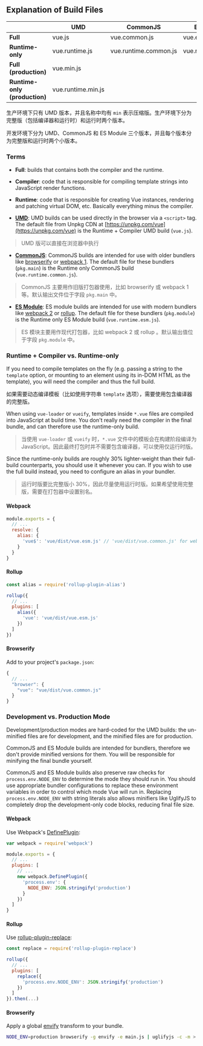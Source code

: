 ## Explanation of Build Files

|                               | UMD                 | CommonJS              | ES Module           |
| ----------------------------- | ------------------- | --------------------- | ------------------- |
| **Full**                      | vue.js              | vue.common.js         | vue.esm.js          |
| **Runtime-only**              | vue.runtime.js      | vue.runtime.common.js | vue.runtime.esm.js  |
| **Full (production)**         | vue.min.js          |                       |                     |
| **Runtime-only (production)** | vue.runtime.min.js  |                       |                     |

生产环境下只有 UMD 版本，并且名称中均有 `min` 表示压缩版。生产环境下分为完整版（包括编译器和运行时）和运行时两个版本。

开发环境下分为 UMD、CommonJS 和 ES Module 三个版本，并且每个版本分为完整版和运行时两个小版本。

### Terms

- **Full**: builds that contains both the compiler and the runtime.

- **Compiler**: code that is responsible for compiling template strings into JavaScript render functions.

- **Runtime**: code that is responsible for creating Vue instances, rendering and patching virtual DOM, etc. Basically everything minus the compiler.

- **[UMD](https://github.com/umdjs/umd)**: UMD builds can be used directly in the browser via a `<script>` tag. The default file from Unpkg CDN at [https://unpkg.com/vue](https://unpkg.com/vue) is the Runtime + Compiler UMD build (`vue.js`).

> UMD 版可以直接在浏览器中执行

- **[CommonJS](http://wiki.commonjs.org/wiki/Modules/1.1)**: CommonJS builds are intended for use with older bundlers like [browserify](http://browserify.org/) or [webpack 1](https://webpack.github.io). The default file for these bundlers (`pkg.main`) is the Runtime only CommonJS build (`vue.runtime.common.js`).

> CommonJS 主要用作旧版打包器使用，比如 browserify 或 webpack 1 等。默认输出文件位于字段 `pkg.main` 中。

- **[ES Module](http://exploringjs.com/es6/ch_modules.html)**: ES module builds are intended for use with modern bundlers like [webpack 2](https://webpack.js.org) or [rollup](http://rollupjs.org/). The default file for these bundlers (`pkg.module`) is the Runtime only ES Module build (`vue.runtime.esm.js`).

> ES 模块主要用作现代打包器，比如 webpack 2 或 rollup 。默认输出值位于字段 `pkg.module` 中。

### Runtime + Compiler vs. Runtime-only

If you need to compile templates on the fly (e.g. passing a string to the `template` option, or mounting to an element using its in-DOM HTML as the template), you will need the compiler and thus the full build.

如果需要动态编译模板（比如使用字符串 `template` 选项），需要使用包含编译器的完整版。

When using `vue-loader` or `vueify`, templates inside `*.vue` files are compiled into JavaScript at build time. You don't really need the compiler in the final bundle, and can therefore use the runtime-only build.

> 当使用 `vue-loader` 或 `vueify` 时，`*.vue` 文件中的模板会在构建阶段编译为 JavaScript。因此最终打包时并不需要包含编译器，可以使用仅运行时版。

Since the runtime-only builds are roughly 30% lighter-weight than their full-build counterparts, you should use it whenever you can. If you wish to use the full build instead, you need to configure an alias in your bundler.

> 运行时版要比完整版小 30%，因此尽量使用运行时版。如果希望使用完整版，需要在打包器中设置别名。

#### Webpack

```js
module.exports = {
  // ...
  resolve: {
    alias: {
      'vue$': 'vue/dist/vue.esm.js' // 'vue/dist/vue.common.js' for webpack 1
    }
  }
}
```

#### Rollup

```js
const alias = require('rollup-plugin-alias')

rollup({
  // ...
  plugins: [
    alias({
      'vue': 'vue/dist/vue.esm.js'
    })
  ]
})
```

#### Browserify

Add to your project's `package.json`:

```js
{
  // ...
  "browser": {
    "vue": "vue/dist/vue.common.js"
  }
}
```

### Development vs. Production Mode

Development/production modes are hard-coded for the UMD builds: the un-minified files are for development, and the minified files are for production.

CommonJS and ES Module builds are intended for bundlers, therefore we don't provide minified versions for them. You will be responsible for minifying the final bundle yourself.

CommonJS and ES Module builds also preserve raw checks for `process.env.NODE_ENV` to determine the mode they should run in. You should use appropriate bundler configurations to replace these environment variables in order to control which mode Vue will run in. Replacing `process.env.NODE_ENV` with string literals also allows minifiers like UglifyJS to completely drop the development-only code blocks, reducing final file size.

#### Webpack

Use Webpack's [DefinePlugin](https://webpack.js.org/plugins/define-plugin/):

```js
var webpack = require('webpack')

module.exports = {
  // ...
  plugins: [
    // ...
    new webpack.DefinePlugin({
      'process.env': {
        NODE_ENV: JSON.stringify('production')
      }
    })
  ]
}
```

#### Rollup

Use [rollup-plugin-replace](https://github.com/rollup/rollup-plugin-replace):

```js
const replace = require('rollup-plugin-replace')

rollup({
  // ...
  plugins: [
    replace({
      'process.env.NODE_ENV': JSON.stringify('production')
    })
  ]
}).then(...)
```

#### Browserify

Apply a global [envify](https://github.com/hughsk/envify) transform to your bundle.

```bash
NODE_ENV=production browserify -g envify -e main.js | uglifyjs -c -m > build.js
```
